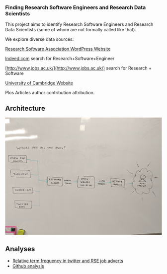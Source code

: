 ### Finding Research Software Engineers and Research Data Scientists

This project aims to identify Research Software Engineers and Research Data Scientists (some of whom are not formally called like that).

We explore diverse data sources:

[Research Software Association WordPress Website](http://rse.ac.uk/)

[Indeed.com](http://indeed.com) search for Research+Software+Engineer

[http://www.jobs.ac.uk/](http://www.jobs.ac.uk/) search for Research + Software

[University of Cambridge Website](http://www.cam.ac.uk)

Plos Articles author contribution attribution.

## Architecture

![architecture diagram](https://github.com/mawds/FindRSEs/blob/master/IMG_20180320_163710.jpg)

## Analyses

* [Relative term frequency in twitter and RSE job adverts](RSEDescriptionAnalysis.nb.html)
* [Github analysis](https://github.com/mawds/FindRSEs/blob/master/find-github-users.ipynb)
